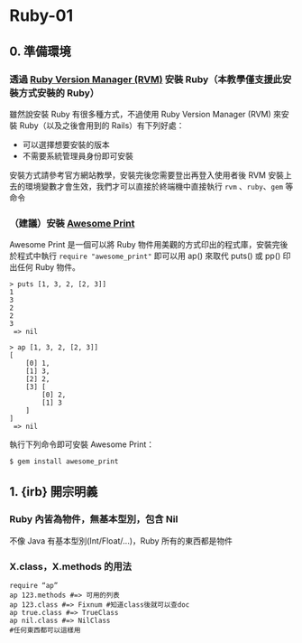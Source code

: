 # Ruby-01 
## 0. 準備環境
### 透過 [Ruby Version Manager (RVM)](https://rvm.io/) 安裝 Ruby（本教學僅支援此安裝方式安裝的 Ruby）
雖然說安裝 Ruby 有很多種方式，不過使用 Ruby Version Manager (RVM) 來安裝 Ruby（以及之後會用到的 Rails）有下列好處：

* 可以選擇想要安裝的版本
* 不需要系統管理員身份即可安裝

安裝方式請參考官方網站教學，安裝完後您需要登出再登入使用者後 RVM 安裝上去的環境變數才會生效，我們才可以直接於終端機中直接執行 `rvm` 、`ruby`、`gem` 等命令

### （建議）安裝 [Awesome Print](https://github.com/michaeldv/awesome_print)
Awesome Print 是一個可以將 Ruby 物件用美觀的方式印出的程式庫，安裝完後於程式中執行 `require "awesome_print"` 即可以用 ap() 來取代 puts() 或 pp() 印出任何 Ruby 物件。

`````
> puts [1, 3, 2, [2, 3]]
1
3
2
2
3
 => nil 

> ap [1, 3, 2, [2, 3]]
[
    [0] 1,
    [1] 3,
    [2] 2,
    [3] [
        [0] 2,
        [1] 3
    ]
]
 => nil 
`````

執行下列命令即可安裝 Awesome Print：
`````
$ gem install awesome_print
`````

## 1. {irb} 開宗明義
### Ruby 內皆為物件，無基本型別，包含 Nil
不像 Java 有基本型別(Int/Float/...)，Ruby 所有的東西都是物件

### X.class，X.methods 的用法
`````
require “ap”
ap 123.methods #=> 可用的列表
ap 123.class #=> Fixnum #知道class後就可以查doc
ap true.class #=> TrueClass
ap nil.class #=> NilClass
#任何東西都可以這樣用
`````

